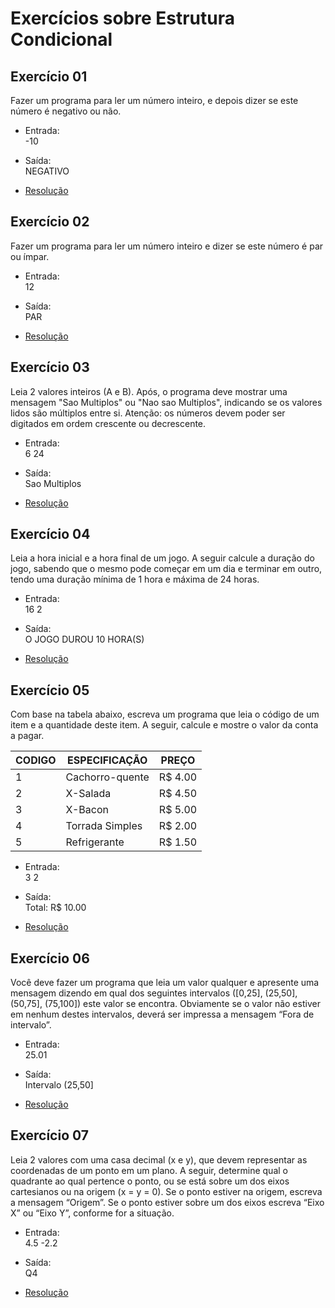 # Exercícios sobre Estrutura Condicional

## Exercício 01

Fazer um programa para ler um número inteiro, e depois dizer se este número é negativo ou não.

* Entrada:  
-10

* Saída:  
NEGATIVO

* [Resolução](https://github.com/arturferreiradev/logica-algoritimos-java/blob/main/estrutura-condicional/src/exercicios/Cond001.java)

## Exercício 02

Fazer um programa para ler um número inteiro e dizer se este número é par ou ímpar.

* Entrada:  
12

* Saída:  
PAR

* [Resolução](https://github.com/arturferreiradev/logica-algoritimos-java/blob/main/estrutura-condicional/src/exercicios/Cond002.java)

## Exercício 03

Leia 2 valores inteiros (A e B). Após, o programa deve mostrar uma mensagem "Sao Multiplos" ou "Nao sao Multiplos", indicando se os valores lidos são múltiplos entre si. Atenção: os números devem poder ser digitados em ordem crescente ou decrescente.
 
* Entrada:  
6 24

* Saída:  
Sao Multiplos

* [Resolução](https://github.com/arturferreiradev/logica-algoritimos-java/blob/main/estrutura-condicional/src/exercicios/Cond003.java)

## Exercício 04

Leia a hora inicial e a hora final de um jogo. A seguir calcule a duração do jogo, sabendo que o mesmo pode começar em um dia e terminar em outro, tendo uma duração mínima de 1 hora e máxima de 24 horas.

* Entrada:  
16 2

* Saída:  
O JOGO DUROU 10 HORA(S)

* [Resolução](https://github.com/arturferreiradev/logica-algoritimos-java/blob/main/estrutura-condicional/src/exercicios/Cond004.java)

## Exercício 05

Com base na tabela abaixo, escreva um programa que leia o código de um item e a quantidade deste item. A seguir, calcule e mostre o valor da conta a pagar.

CODIGO | ESPECIFICAÇÃO     | PREÇO     
-------|-------------------|-----------
1      | Cachorro-quente   | R$ 4.00
2      | X-Salada          | R$ 4.50
3      | X-Bacon           | R$ 5.00
4      | Torrada Simples   | R$ 2.00
5      | Refrigerante      | R$ 1.50

* Entrada:  
3 2

* Saída:  
Total: R$ 10.00

* [Resolução](https://github.com/arturferreiradev/logica-algoritimos-java/blob/main/estrutura-condicional/src/exercicios/Cond005.java)

## Exercício 06

Você deve fazer um programa que leia um valor qualquer e apresente uma mensagem dizendo em qual dos seguintes intervalos ([0,25], (25,50], (50,75], (75,100]) este valor se encontra. Obviamente se o valor não estiver em nenhum destes intervalos, deverá ser impressa a mensagem “Fora de intervalo”.

* Entrada:  
25.01

* Saída:  
Intervalo (25,50]

* [Resolução](https://github.com/arturferreiradev/logica-algoritimos-java/blob/main/estrutura-condicional/src/exercicios/Cond006.java)

## Exercício 07

Leia 2 valores com uma casa decimal (x e y), que devem representar as coordenadas de um ponto em um plano. A seguir, determine qual o quadrante ao qual pertence o ponto, ou se está sobre um dos eixos cartesianos ou na origem (x = y = 0). Se o ponto estiver na origem, escreva a mensagem “Origem”. Se o ponto estiver sobre um dos eixos escreva “Eixo X” ou “Eixo Y”, conforme for a situação.

* Entrada:  
4.5 -2.2

* Saída:  
Q4

* [Resolução](https://github.com/arturferreiradev/logica-algoritimos-java/blob/main/estrutura-condicional/src/exercicios/Cond007.java)


